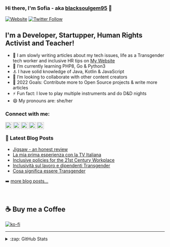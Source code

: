<link rel="stylesheet" href="https://cdnjs.cloudflare.com/ajax/libs/font-awesome/6.0.0-beta3/css/all.min.css" integrity="sha512-Fo3rlrZj/k7ujTnHg4CGR2D7kSs0v4LLanw2qksYuRlEzO+tcaEPQogQ0KaoGN26/zrn20ImR1DfuLWnOo7aBA==" crossorigin="anonymous" referrerpolicy="no-referrer" />

### Hi there, I'm Sofia - aka [blacksoulgem95][website] 👋 

[![Website](https://img.shields.io/website?label=italianprogrammer.pizza&style=for-the-badge&url=https%3A%2F%2Fitalianprogrammer.pizza)](https://italianprogrammer.pizza)
[![Twitter Follow](https://img.shields.io/twitter/follow/blacksoulgem95?color=1DA1F2&logo=twitter&style=for-the-badge)](https://twitter.com/intent/follow?original_referer=https%3A%2F%2Fgithub.com%blacksoulgem95&screen_name=blacksoulgem95)

## I'm a Developer, Startupper, Human Rights Activist and Teacher!

- 🔭 I am slowly writing articles about my tech issues, life as a Transgender tech worker and inclusive HR tips on [My Website](https://italianprogrammer.pizza)
- 🌱 I’m currently learning PHP8, Go & Python3
- ⚓️ I have solid knowledge of Java, Kotlin & JavaScript
- 👯 I’m looking to collaborate with other content creators
- 🥅 2022 Goals: Contribute more to Open Source projects & write more articles
- ⚡ Fun fact: I love to play multiple instruments and do D&D nights
- 😄 My pronouns are: she/her

### Connect with me:

[<img align="left" alt="My Blog" width="22px" src="https://upload.wikimedia.org/wikipedia/commons/8/82/Noun_Project_website_icon_3077870.svg" />][website]
[<img align="left" alt="blacksoulgem95 | Twitter" width="22px" src="https://upload.wikimedia.org/wikipedia/commons/4/4f/Twitter-logo.svg" />][twitter]
[<img align="left" alt="Sofia Vicedomini | LinkedIn" width="22px" src="https://upload.wikimedia.org/wikipedia/commons/c/ca/LinkedIn_logo_initials.png" />][linkedin]
[<img align="left" alt="blacksoulgem95 | Instagram" width="22px" src="https://upload.wikimedia.org/wikipedia/commons/e/e7/Instagram_logo_2016.svg" />][instagram]
<a rel="me" href="https://tech.lgbt/@blacksoulgem95"><img align="left" alt="blacksoulgem95 | Mastodon" width="22px" src="https://upload.wikimedia.org/wikipedia/commons/4/48/Mastodon_Logotype_%28Simple%29.svg" /></a>

<br />

### 📕 Latest Blog Posts

<!-- BLOG-POST-LIST:START -->
- [Jigsaw - an honest review](https://italianprogrammer.pizza/2022/02/21/jigsaw-an-honest-review)
- [La mia prima esperienza con la TV Italiana](https://italianprogrammer.pizza/2022/02/19/la-mia-prima-esperienza-con-la-tv-italiana)
- [Inclusive policies for the 21st Century Workplace](https://italianprogrammer.pizza/2022/02/09/inclusive-policies-for-the-21st-century-workplace)
- [Inclusività sul lavoro e dipendenti Transgender](https://italianprogrammer.pizza/2022/01/21/inclusivita-sul-lavoro-e-dipendenti-transgender)
- [Cosa significa essere Transgender](https://italianprogrammer.pizza/2022/01/19/cosa-significa-essere-transgender)
<!-- BLOG-POST-LIST:END -->

➡️ [more blog posts...](https://italianprogrammer.pizza)

<br/>

## ☕️ Buy me a Coffee

[![ko-fi](https://ko-fi.com/img/githubbutton_sm.svg)](https://ko-fi.com/Q5Q1AEQQK)

---

<details>
  <summary>:zap: GitHub Stats</summary>

  <img align="left" alt="BlackSoulGem95's GitHub Stats" src="https://github-readme-stats.vercel.app/api?username=blacksoulgem95&show_icons=true&hide_border=true" />

</details>

[website]: https://italianprogrammer.pizza
[twitter]: https://twitter.com/blacksoulgem95
[instagram]: https://instagram.com/blacksoulgem95
[linkedin]: https://linkedin.com/in/sofiavicedomini
[mastodon]: https://tech.lgbt/@blacksoulgem95

<!--
**blacksoulgem95/blacksoulgem95** is a ✨ _special_ ✨ repository because its `README.md` (this file) appears on your GitHub profile.

Here are some ideas to get you started:

- 🔭 I’m currently working on ...
- 🌱 I’m currently learning ...
- 👯 I’m looking to collaborate on ...
- 🤔 I’m looking for help with ...
- 💬 Ask me about ...
- 📫 How to reach me: ...
- 😄 Pronouns: ...
- ⚡ Fun fact: ...
-->
